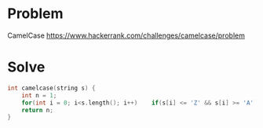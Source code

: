 # Problem
CamelCase
https://www.hackerrank.com/challenges/camelcase/problem

# Solve
```c++
int camelcase(string s) {
    int n = 1;
    for(int i = 0; i<s.length(); i++)    if(s[i] <= 'Z' && s[i] >= 'A')  ++n;
    return n;
}
```
